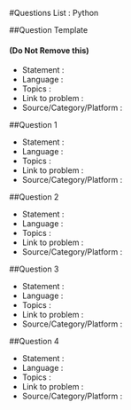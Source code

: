 #Questions List : Python

##Question Template 
#### (Do Not Remove this)
- Statement : 
- Language :
- Topics :
- Link to problem :
- Source/Category/Platform :

##Question 1
- Statement : 
- Language :
- Topics :
- Link to problem :
- Source/Category/Platform :

##Question 2
- Statement : 
- Language :
- Topics :
- Link to problem :
- Source/Category/Platform :

##Question 3
- Statement : 
- Language :
- Topics :
- Link to problem :
- Source/Category/Platform :

##Question 4
- Statement : 
- Language :
- Topics :
- Link to problem :
- Source/Category/Platform :